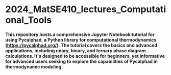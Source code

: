 # 2024_MatSE410_lectures_Computational_Tools
#### This repository hosts a comprehensive Jupyter Notebook tutorial for using Pycalphad, a Python library for computational thermodynamics (https://pycalphad.org/). The tutorial covers the basics and advanced applications, including unary, binary, and ternary phase diagram calculations. It's designed to be accessible for beginners, yet informative for advanced users seeking to explore the capabilities of Pycalphad in thermodynamic modeling.
